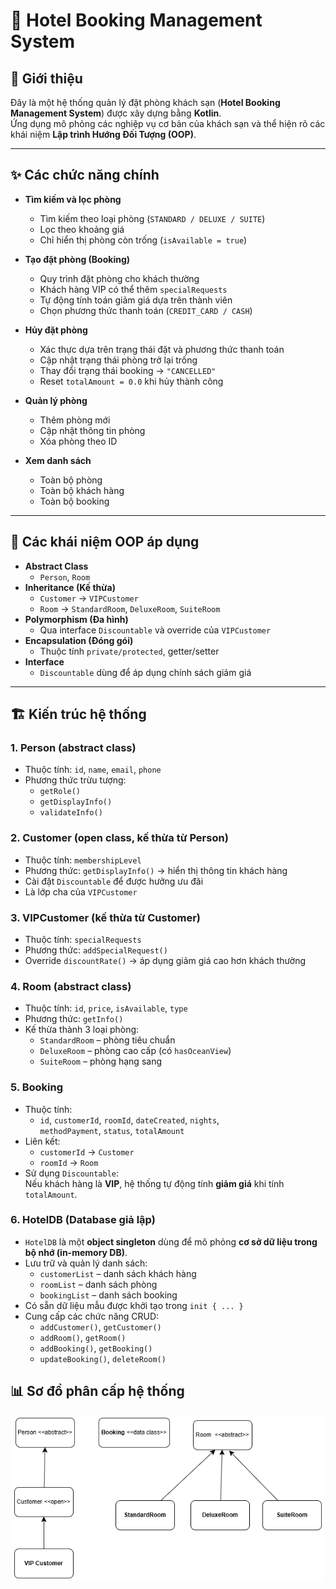 # 🏨 Hotel Booking Management System

## 📌 Giới thiệu
Đây là một hệ thống quản lý đặt phòng khách sạn (**Hotel Booking Management System**) được xây dựng bằng **Kotlin**.  
Ứng dụng mô phỏng các nghiệp vụ cơ bản của khách sạn và thể hiện rõ các khái niệm **Lập trình Hướng Đối Tượng (OOP)**.

---

## ✨ Các chức năng chính
- **Tìm kiếm và lọc phòng**
  - Tìm kiếm theo loại phòng (`STANDARD / DELUXE / SUITE`)
  - Lọc theo khoảng giá
  - Chỉ hiển thị phòng còn trống (`isAvailable = true`)

- **Tạo đặt phòng (Booking)**
  - Quy trình đặt phòng cho khách thường
  - Khách hàng VIP có thể thêm `specialRequests`
  - Tự động tính toán giảm giá dựa trên thành viên
  - Chọn phương thức thanh toán (`CREDIT_CARD / CASH`)

- **Hủy đặt phòng**
  - Xác thực dựa trên trạng thái đặt và phương thức thanh toán
  - Cập nhật trạng thái phòng trở lại trống
  - Thay đổi trạng thái booking → `"CANCELLED"`
  - Reset `totalAmount = 0.0` khi hủy thành công

- **Quản lý phòng**
  - Thêm phòng mới
  - Cập nhật thông tin phòng
  - Xóa phòng theo ID

- **Xem danh sách**
  - Toàn bộ phòng
  - Toàn bộ khách hàng
  - Toàn bộ booking

---

## 🧩 Các khái niệm OOP áp dụng
- **Abstract Class**  
  - `Person`, `Room`
- **Inheritance (Kế thừa)**  
  - `Customer` → `VIPCustomer`  
  - `Room` → `StandardRoom`, `DeluxeRoom`, `SuiteRoom`
- **Polymorphism (Đa hình)**  
  - Qua interface `Discountable` và override của `VIPCustomer`
- **Encapsulation (Đóng gói)**  
  - Thuộc tính `private/protected`, getter/setter
- **Interface**  
  - `Discountable` dùng để áp dụng chính sách giảm giá

---

## 🏗️ Kiến trúc hệ thống

### 1. Person (abstract class)
- Thuộc tính: `id`, `name`, `email`, `phone`
- Phương thức trừu tượng:  
  - `getRole()`
  - `getDisplayInfo()`
  - `validateInfo()`

### 2. Customer (open class, kế thừa từ Person)
- Thuộc tính: `membershipLevel`
- Phương thức: `getDisplayInfo()` → hiển thị thông tin khách hàng
- Cài đặt `Discountable` để được hưởng ưu đãi
- Là lớp cha của `VIPCustomer`

### 3. VIPCustomer (kế thừa từ Customer)
- Thuộc tính: `specialRequests`
- Phương thức: `addSpecialRequest()`
- Override `discountRate()` → áp dụng giảm giá cao hơn khách thường

### 4. Room (abstract class)
- Thuộc tính: `id`, `price`, `isAvailable`, `type`
- Phương thức: `getInfo()`
- Kế thừa thành 3 loại phòng:
  - `StandardRoom` – phòng tiêu chuẩn
  - `DeluxeRoom` – phòng cao cấp (có `hasOceanView`)
  - `SuiteRoom` – phòng hạng sang

### 5. Booking
- Thuộc tính:  
  - `id`, `customerId`, `roomId`, `dateCreated`, `nights`,  
    `methodPayment`, `status`, `totalAmount`
- Liên kết:
  - `customerId` → `Customer`
  - `roomId` → `Room`
- Sử dụng `Discountable`:  
  Nếu khách hàng là **VIP**, hệ thống tự động tính **giảm giá** khi tính `totalAmount`.
  
### 6. HotelDB (Database giả lập)
- `HotelDB` là một **object singleton** dùng để mô phỏng **cơ sở dữ liệu trong bộ nhớ (in-memory DB)**.
- Lưu trữ và quản lý danh sách:
  - `customerList` – danh sách khách hàng
  - `roomList` – danh sách phòng
  - `bookingList` – danh sách booking
- Có sẵn dữ liệu mẫu được khởi tạo trong `init { ... }`
- Cung cấp các chức năng CRUD:
  - `addCustomer()`, `getCustomer()`
  - `addRoom()`, `getRoom()`
  - `addBooking()`, `getBooking()`
  - `updateBooking()`, `deleteRoom()`

## 📊 Sơ đồ phân cấp hệ thống

<p align="center">
  <img src="summarytask12.png" alt="Cấu trúc dự án" width="500"/>
</p>
